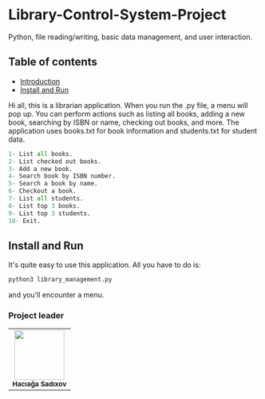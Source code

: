 # Library-Control-System-Project
Python, file reading/writing, basic data management, and user interaction.


## Table of contents
- [Introduction](#introduction)
- [Install and Run](#install-and-run) 

Hi all, this is a librarian application. When you run the .py file, a menu will pop up. You can perform actions such as listing all books, adding a new book, searching by ISBN or name, checking out books, and more. The application uses books.txt for book information and students.txt for student data.

```python
1- List all books.
2- List checked out books.
3- Add a new book.
4- Search book by ISBN number.
5- Search a book by name.
6- Checkout a book.
7- List all students.
8- List top 3 books.
9- List top 3 students.
10- Exit.
```
## Install and Run
It's quite easy to use this application. All you have to do is:
```Python
python3 library_management.py
```
and you'll encounter a menu.
### Project leader

<table>
  <tr>
    <td align="center"><img src="https://avatars.githubusercontent.com/u/193419591?v"=4&size=64" width="100px;" alt=""/><br /><sub><b>Hacıağa Sadıxov</b></sub></a></td>
  </tr>
</table>
